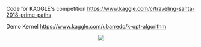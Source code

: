 Code for KAGGLE's competition
https://www.kaggle.com/c/traveling-santa-2018-prime-paths

Demo Kernel https://www.kaggle.com/ubarredo/k-opt-algorithm

<p align="center">
  <img src="https://github.com/ubarredo/TravellingSantaProblem/blob/master/hohoho.png">
</p>
